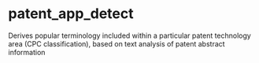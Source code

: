# patent_app_detect
Derives popular terminology included within a particular patent technology area (CPC classification), based on text analysis of patent abstract information
